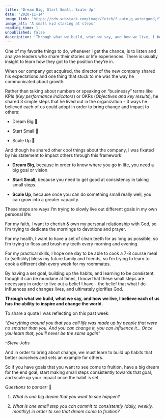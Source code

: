 ```yaml
---
title: 'Dream Big, Start Small, Scale Up'
date: '2020-11-14'
image_link: 'https://cdn.substack.com/image/fetch/f_auto,q_auto:good,fl_progressive:steep/https%3A%2F%2Fbucketeer-e05bbc84-baa3-437e-9518-adb32be77984.s3.amazonaws.com%2Fpublic%2Fimages%2Fc0fc2c78-b6e1-4c07-b4e1-a30adcb0ffd8_3600x2025.jpeg'
image_alt: 'A small kid staring at steps'
reading_time: 1
unpublished: false
description: 'Through what we build, what we say, and how we live, I believe each of us has the ability to inspire and change the world.'
---
```

One of my favorite things to do, whenever I get the chance, is to listen and analyze leaders who share their stories or life experiences. There is usually insight to learn how they got to the position they’re in.

When our company got acquired, the director of the new company shared his expectations and one thing that stuck to me was the way he communicated about growth.

Rather than talking about numbers or speaking on “businessy” terms like KPIs (_Key performance indicators_) or OKRs (_Objectives and key results_), he shared 3 simple steps that he lived out in the organization - 3 ways he believed each of us could adopt in order to bring change and impact to others:

- Dream Big 💭

- Start Small 🌱

- Scale Up 🌳

And though he shared other cool things about the company, I was fixated by his statement to impact others through this framework:

- **Dream Big**, because in order to know where you go in life, you need a big goal or vision.

- **Start Small**, because you need to get good at consistency in taking small steps.

- **Scale Up**, because once you can do something small really well, you can grow into a greater capacity.

These steps are ways I’m trying to slowly live out different goals in my own personal life:

For my faith, I want to cherish & own my personal relationship with God, so I’m trying to dedicate the mornings to devotions and prayer.

For my health, I want to have a set of clean teeth for as long as possible, so I’m trying to floss and brush my teeth every morning and evening.

For my practical skills, I hope one day to be able to cook a 7-8 course meal to (selfishly) bless my future family and friends, so I’m trying to learn to cook a different dish every week for my roommates.

By having a set goal, building up the habits, and learning to be consistent, though it can be mundane at times, I know that these small steps are necessary in order to live out a belief I have - the belief that what I do influences and changes lives, and ultimately glorifies God.

**Through what we build, what we say, and how we live, I believe each of us has the ability to inspire and change the world.**

To share a quote I was reflecting on this past week:

_“Everything around you that you call life was made up by people that were no smarter than you. And you can change it, you can influence it... Once you learn that, you'll never be the same again”_

_-Steve Jobs_

And in order to bring about change, we must learn to build up habits that better ourselves and sets an example for others.

So if you have goals that you want to see come to fruition, have a big dream for the end goal, start making small steps consistently towards that goal, and scale up your impact once the habit is set.

_Questions to ponder:_ 🤔

1. _What is one big dream that you want to see happen?_

2. _What is one small step you can commit to consistently (daily, weekly, monthly) in order to see that dream come to fruition?_